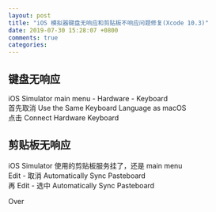 ```yaml
---
layout: post
title: "iOS 模拟器键盘无响应和剪贴板不响应问题修复(Xcode 10.3)"
date: 2019-07-30 15:28:07 +0800
comments: true
categories: 
---
```


## 键盘无响应

iOS Simulator main menu - Hardware - Keyboard  
首先取消 Use the Same Keyboard Language as macOS  
点击 Connect Hardware Keyboard  

## 剪贴板无响应

iOS Simulator 使用的剪贴板服务挂了，还是 main menu   
Edit - 取消 Automatically Sync Pasteboard  
再 Edit - 选中 Automatically Sync Pasteboard  

Over
